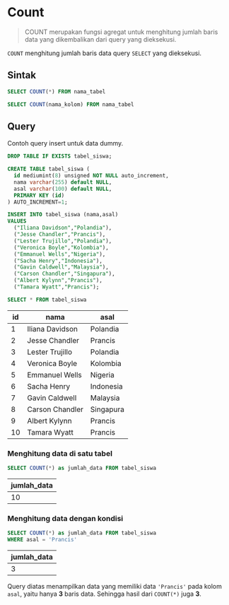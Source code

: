 # Count

> COUNT merupakan fungsi agregat untuk menghitung jumlah baris data yang dikembalikan dari query yang dieksekusi.

`COUNT` menghitung jumlah baris data query `SELECT` yang dieksekusi.

## Sintak

```sql
SELECT COUNT(*) FROM nama_tabel
```

```sql
SELECT COUNT(nama_kolom) FROM nama_tabel
```

## Query

Contoh query insert untuk data dummy.

```sql
DROP TABLE IF EXISTS tabel_siswa;

CREATE TABLE tabel_siswa (
  id mediumint(8) unsigned NOT NULL auto_increment,
  nama varchar(255) default NULL,
  asal varchar(100) default NULL,
  PRIMARY KEY (id)
) AUTO_INCREMENT=1;

INSERT INTO tabel_siswa (nama,asal)
VALUES
  ("Iliana Davidson","Polandia"),
  ("Jesse Chandler","Prancis"),
  ("Lester Trujillo","Polandia"),
  ("Veronica Boyle","Kolombia"),
  ("Emmanuel Wells","Nigeria"),
  ("Sacha Henry","Indonesia"),
  ("Gavin Caldwell","Malaysia"),
  ("Carson Chandler","Singapura"),
  ("Albert Kylynn","Prancis"),
  ("Tamara Wyatt","Prancis");

SELECT * FROM tabel_siswa
```

| id | nama            | asal      |
|----|-----------------|-----------|
| 1  | Iliana Davidson | Polandia  |
| 2  | Jesse Chandler  | Prancis  |
| 3  | Lester Trujillo | Polandia  |
| 4  | Veronica Boyle  | Kolombia  |
| 5  | Emmanuel Wells  | Nigeria   |
| 6  | Sacha Henry     | Indonesia |
| 7  | Gavin Caldwell  | Malaysia  |
| 8  | Carson Chandler | Singapura |
| 9  | Albert Kylynn   | Prancis  |
| 10 | Tamara Wyatt    | Prancis  |


### Menghitung data di satu tabel

```sql
SELECT COUNT(*) as jumlah_data FROM tabel_siswa
```
| jumlah_data |
|-------------|
| 10          |

### Menghitung data dengan kondisi

```sql
SELECT COUNT(*) as jumlah_data FROM tabel_siswa
WHERE asal = 'Prancis'
```
| jumlah_data |
|-------------|
| 3          |

Query diatas menampilkan data yang memiliki data `'Prancis'` pada kolom `asal`, yaitu hanya **3** baris data. 
Sehingga hasil dari `COUNT(*)` juga **3**.